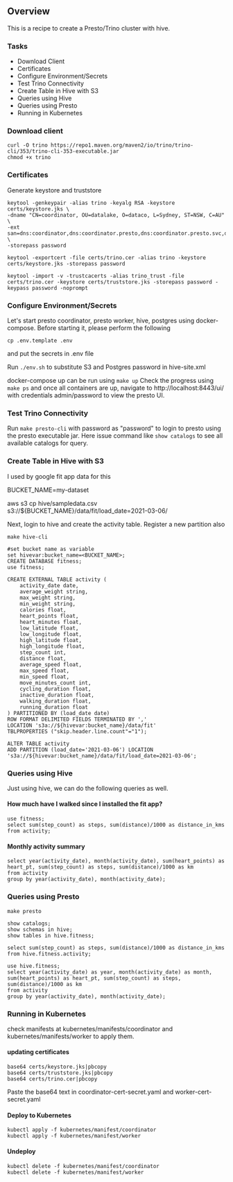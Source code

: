## Overview
This is a recipe to create a Presto/Trino cluster with hive.

### Tasks
- Download Client
- Certificates
- Configure Environment/Secrets
- Test Trino Connectivity
- Create Table in Hive with S3
- Queries using Hive
- Queries using Presto
- Running in Kubernetes


### Download client
```
curl -O trino https://repo1.maven.org/maven2/io/trino/trino-cli/353/trino-cli-353-executable.jar
chmod +x trino
```

### Certificates

Generate keystore and truststore
```
keytool -genkeypair -alias trino -keyalg RSA -keystore certs/keystore.jks \
-dname "CN=coordinator, OU=datalake, O=dataco, L=Sydney, ST=NSW, C=AU" \
-ext san=dns:coordinator,dns:coordinator.presto,dns:coordinator.presto.svc,dns:coordinator.presto.svc.cluster.local,dns:localhost,ip:127.0.0.1,ip:192.168.64.5,ip:192.168.64.6 \
-storepass password

keytool -exportcert -file certs/trino.cer -alias trino -keystore certs/keystore.jks -storepass password

keytool -import -v -trustcacerts -alias trino_trust -file certs/trino.cer -keystore certs/truststore.jks -storepass password -keypass password -noprompt

```

### Configure Environment/Secrets
Let's start presto coordinator, presto worker, hive, postgres using docker-compose.
Before starting it, please perform the following

```
cp .env.template .env
```
and put the secrets in .env file

Run ```./env.sh``` to substitute S3 and Postgres password in hive-site.xml


docker-compose up can be run using ```make up```
Check the progress using ```make ps``` and once all containers are up, navigate to http://localhost:8443/ui/ with credentials admin/password to view the presto UI.

### Test Trino Connectivity
Run ```make presto-cli``` with password as "password" to login to presto using the presto executable jar.
Here issue command like ```show catalogs``` to see all available catalogs for query. 


### Create Table in Hive with S3
I used by google fit app data for this

BUCKET_NAME=my-dataset

aws s3 cp hive/sampledata.csv s3://${BUCKET_NAME}/data/fit/load_date=2021-03-06/

Next, login to hive and create the activity table. Register a new partition also
```
make hive-cli

#set bucket name as variable
set hivevar:bucket_name=<BUCKET_NAME>;
CREATE DATABASE fitness;
use fitness;

CREATE EXTERNAL TABLE activity (
    activity_date date,
    average_weight string,
    max_weight string,
    min_weight string,
    calories float,
    heart_points float,
    heart_minutes float,
    low_latitude float,
    low_longitude float,
    high_latitude float,
    high_longitude float,
    step_count int,
    distance float,
    average_speed float,
    max_speed float,
    min_speed float,
    move_minutes_count int,
    cycling_duration float,
    inactive_duration float,
    walking_duration float,
    running_duration float
) PARTITIONED BY (load_date date)
ROW FORMAT DELIMITED FIELDS TERMINATED BY ','
LOCATION 's3a://${hivevar:bucket_name}/data/fit'
TBLPROPERTIES ("skip.header.line.count"="1");

ALTER TABLE activity
ADD PARTITION (load_date='2021-03-06') LOCATION 's3a://${hivevar:bucket_name}/data/fit/load_date=2021-03-06';
```


### Queries using Hive
Just using hive, we can do the following queries as well.

#### How much have I walked since I installed the fit app?
```
use fitness;
select sum(step_count) as steps, sum(distance)/1000 as distance_in_kms from activity;
```

#### Monthly activity summary
```
select year(activity_date), month(activity_date), sum(heart_points) as heart_pt, sum(step_count) as steps, sum(distance)/1000 as km
from activity
group by year(activity_date), month(activity_date);
```


### Queries using Presto

```
make presto

show catalogs;
show schemas in hive;
show tables in hive.fitness;

select sum(step_count) as steps, sum(distance)/1000 as distance_in_kms from hive.fitness.activity;

use hive.fitness;
select year(activity_date) as year, month(activity_date) as month, sum(heart_points) as heart_pt, sum(step_count) as steps, sum(distance)/1000 as km
from activity
group by year(activity_date), month(activity_date);
```

### Running in Kubernetes
check manifests at kubernetes/manifests/coordinator and kubernetes/manifests/worker to apply them.

#### updating certificates
```
base64 certs/keystore.jks|pbcopy
base64 certs/truststore.jks|pbcopy
base64 certs/trino.cer|pbcopy
```
Paste the base64 text in coordinator-cert-secret.yaml and worker-cert-secret.yaml

#### Deploy to Kubernetes
```
kubectl apply -f kubernetes/manifest/coordinator
kubectl apply -f kubernetes/manifest/worker
```

#### Undeploy
```
kubectl delete -f kubernetes/manifest/coordinator
kubectl delete -f kubernetes/manifest/worker
```
